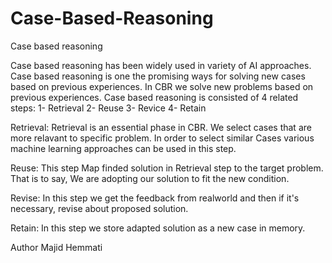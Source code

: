 # Case-Based-Reasoning

Case based reasoning

Case based reasoning has been widely used in variety of AI approaches. Case based reasoning is one the promising ways for solving new cases based on previous experiences. In CBR we solve new problems based on previous experiences. Case based reasoning is consisted of 4 related steps: 1- Retrieval 2- Reuse 3- Revice 4- Retain

Retrieval: Retrieval is an essential phase in CBR. We select cases that are more relavant to specific problem. In order to select similar Cases various machine learning approaches can be used in this step.

Reuse: This step Map finded solution in Retrieval step to the target problem. That is to say, We are adopting our solution to fit the new condition.

Revise: In this step we get the feedback from realworld and then if it's necessary, revise about proposed solution.

Retain: In this step we store adapted solution as a new case in memory.

Author Majid Hemmati

